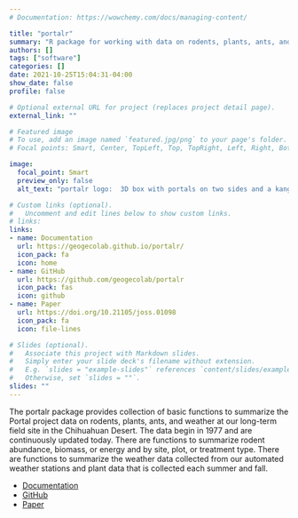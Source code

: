 ```yaml
---
# Documentation: https://wowchemy.com/docs/managing-content/

title: "portalr"
summary: "R package for working with data on rodents, plants, ants, and weather at our long-term field site in the Arizona Desert"
authors: []
tags: ["software"]
categories: []
date: 2021-10-25T15:04:31-04:00
show_date: false
profile: false

# Optional external URL for project (replaces project detail page).
external_link: ""

# Featured image
# To use, add an image named `featured.jpg/png` to your page's folder.
# Focal points: Smart, Center, TopLeft, Top, TopRight, Left, Right, BottomLeft, Bottom, BottomRight.

image:
  focal_point: Smart
  preview_only: false
  alt_text: "portalr logo:  3D box with portals on two sides and a kangaroo rat moving through one portal into the other. The word portalr on the third side"

# Custom links (optional).
#   Uncomment and edit lines below to show custom links.
# links:
links:
- name: Documentation
  url: https://geogecolab.github.io/portalr/
  icon_pack: fa
  icon: home
- name: GitHub
  url: https://github.com/geogecolab/portalr
  icon_pack: fas
  icon: github
- name: Paper
  url: https://doi.org/10.21105/joss.01098
  icon_pack: fa
  icon: file-lines

# Slides (optional).
#   Associate this project with Markdown slides.
#   Simply enter your slide deck's filename without extension.
#   E.g. `slides = "example-slides"` references `content/slides/example-slides.md`.
#   Otherwise, set `slides = ""`.
slides: ""
---
```


The portalr package provides collection of basic functions to summarize the Portal project data on rodents, plants, ants, and weather at our long-term field site in the Chihuahuan Desert. The data begin in 1977 and are continuously updated today. There are functions to summarize rodent abundance, biomass, or energy and by site, plot, or treatment type. There are functions to summarize the weather data collected from our automated weather stations and plant data that is collected each summer and fall.

- [Documentation](https://geogecolab.github.io/portalr/)
- [GitHub](https://github.com/geogecolab/portalr)
- [Paper](https://doi.org/10.21105/joss.01098)
